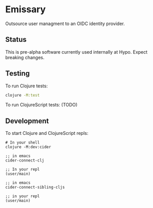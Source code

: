 # Emissary

Outsource user managment to an OIDC identity provider.

## Status

This is pre-alpha software currently used internally at Hypo. Expect breaking changes.

## Testing

To run Clojure tests:

```bash
clojure -M:test
```

To run ClojureScript tests:
(TODO)


## Development

To start Clojure and ClojureScript repls:

```
# In your shell
clojure -M:dev:cider

;; in emacs
cider-connect-clj

;; In your repl
(user/main)

;; in emacs
cider-connect-sibling-cljs

;; in your repl
(user/main)
```
